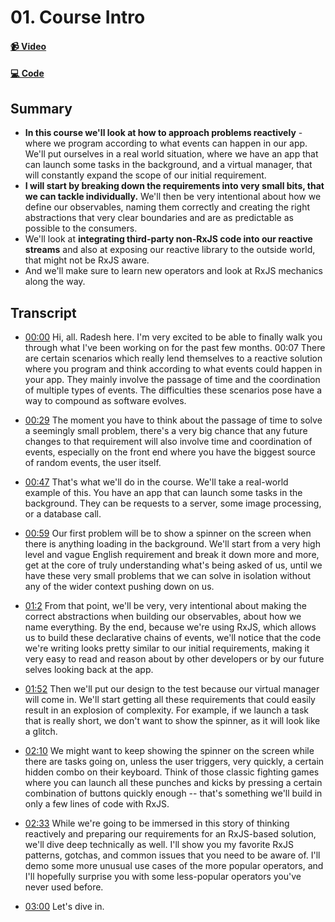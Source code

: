# 01. Course Intro

#### [📹 Video](https://egghead.io/lessons/rxjs-break-down-a-requirement-into-small-problems)

#### [💻 Code](https://github.com/rarmatei/egghead-thinking-reactively/blob/lesson-01/src/lesson-code/TaskProgressService.js)

## Summary

- **In this course we'll look at how to approach problems reactively** - where we program according to what events can happen in our app. We'll put ourselves in a real world situation, where we have an app that can launch some tasks in the background, and a virtual manager, that will constantly expand the scope of our initial requirement.
- **I will start by breaking down the requirements into very small bits, that we can tackle individually.** We'll then be very intentional about how we define our observables, naming them correctly and creating the right abstractions that very clear boundaries and are as predictable as possible to the consumers.
- We'll look at **integrating third-party non-RxJS code into our reactive streams** and also at exposing our reactive library to the outside world, that might not be RxJS aware.
- And we'll make sure to learn new operators and look at RxJS mechanics along the way.

## Transcript

- [00:00](https://egghead.io/lessons/rxjs-course-intro#t=0) Hi, all. Radesh here. I'm very excited to be able to finally walk you through what I've been working on for the past few months.
  00:07 There are certain scenarios which really lend themselves to a reactive solution where you program and think according to what events could happen in your app. They mainly involve the passage of time and the coordination of multiple types of events. The difficulties these scenarios pose have a way to compound as software evolves.

- [00:29](https://egghead.io/lessons/rxjs-course-intro#t=7) The moment you have to think about the passage of time to solve a seemingly small problem, there's a very big chance that any future changes to that requirement will also involve time and coordination of events, especially on the front end where you have the biggest source of random events, the user itself.

- [00:47](https://egghead.io/lessons/rxjs-course-intro#t=47) That's what we'll do in the course. We'll take a real-world example of this. You have an app that can launch some tasks in the background. They can be requests to a server, some image processing, or a database call.

- [00:59](https://egghead.io/lessons/rxjs-course-intro#t=59) Our first problem will be to show a spinner on the screen when there is anything loading in the background. We'll start from a very high level and vague English requirement and break it down more and more, get at the core of truly understanding what's being asked of us, until we have these very small problems that we can solve in isolation without any of the wider context pushing down on us.

- [01:2](https://egghead.io/lessons/rxjs-course-intro#t=84) From that point, we'll be very, very intentional about making the correct abstractions when building our observables, about how we name everything. By the end, because we're using RxJS, which allows us to build these declarative chains of events, we'll notice that the code we're writing looks pretty similar to our initial requirements, making it very easy to read and reason about by other developers or by our future selves looking back at the app.

- [01:52](https://egghead.io/lessons/rxjs-course-intro#t=112) Then we'll put our design to the test because our virtual manager will come in. We'll start getting all these requirements that could easily result in an explosion of complexity. For example, if we launch a task that is really short, we don't want to show the spinner, as it will look like a glitch.

- [02:10](https://egghead.io/lessons/rxjs-course-intro#t=130) We might want to keep showing the spinner on the screen while there are tasks going on, unless the user triggers, very quickly, a certain hidden combo on their keyboard. Think of those classic fighting games where you can launch all these punches and kicks by pressing a certain combination of buttons quickly enough -- that's something we'll build in only a few lines of code with RxJS.

- [02:33](https://egghead.io/lessons/rxjs-course-intro#t=153) While we're going to be immersed in this story of thinking reactively and preparing our requirements for an RxJS-based solution, we'll dive deep technically as well. I'll show you my favorite RxJS patterns, gotchas, and common issues that you need to be aware of. I'll demo some more unusual use cases of the more popular operators, and I'll hopefully surprise you with some less-popular operators you've never used before.

- [03:00](https://egghead.io/lessons/rxjs-course-intro#t=180) Let's dive in.

